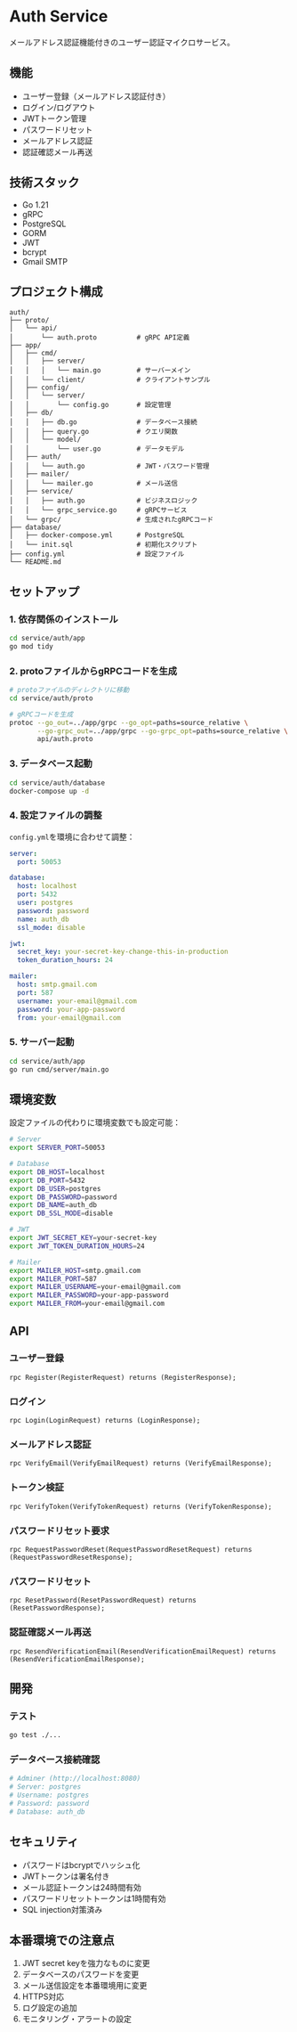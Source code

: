 # Auth Service

メールアドレス認証機能付きのユーザー認証マイクロサービス。

## 機能

- ユーザー登録（メールアドレス認証付き）
- ログイン/ログアウト
- JWTトークン管理
- パスワードリセット
- メールアドレス認証
- 認証確認メール再送

## 技術スタック

- Go 1.21
- gRPC
- PostgreSQL
- GORM
- JWT
- bcrypt
- Gmail SMTP

## プロジェクト構成

```
auth/
├── proto/
│   └── api/
│       └── auth.proto          # gRPC API定義
├── app/
│   ├── cmd/
│   │   ├── server/
│   │   │   └── main.go         # サーバーメイン
│   │   └── client/             # クライアントサンプル
│   ├── config/
│   │   └── server/
│   │       └── config.go       # 設定管理
│   ├── db/
│   │   ├── db.go               # データベース接続
│   │   ├── query.go            # クエリ関数
│   │   └── model/
│   │       └── user.go         # データモデル
│   ├── auth/
│   │   └── auth.go             # JWT・パスワード管理
│   ├── mailer/
│   │   └── mailer.go           # メール送信
│   ├── service/
│   │   ├── auth.go             # ビジネスロジック
│   │   └── grpc_service.go     # gRPCサービス
│   └── grpc/                   # 生成されたgRPCコード
├── database/
│   ├── docker-compose.yml      # PostgreSQL
│   └── init.sql                # 初期化スクリプト
├── config.yml                  # 設定ファイル
└── README.md
```

## セットアップ

### 1. 依存関係のインストール

```bash
cd service/auth/app
go mod tidy
```

### 2. protoファイルからgRPCコードを生成

```bash
# protoファイルのディレクトリに移動
cd service/auth/proto

# gRPCコードを生成
protoc --go_out=../app/grpc --go_opt=paths=source_relative \
       --go-grpc_out=../app/grpc --go-grpc_opt=paths=source_relative \
       api/auth.proto
```

### 3. データベース起動

```bash
cd service/auth/database
docker-compose up -d
```

### 4. 設定ファイルの調整

`config.yml`を環境に合わせて調整：

```yaml
server:
  port: 50053

database:
  host: localhost
  port: 5432
  user: postgres
  password: password
  name: auth_db
  ssl_mode: disable

jwt:
  secret_key: your-secret-key-change-this-in-production
  token_duration_hours: 24

mailer:
  host: smtp.gmail.com
  port: 587
  username: your-email@gmail.com
  password: your-app-password
  from: your-email@gmail.com
```

### 5. サーバー起動

```bash
cd service/auth/app
go run cmd/server/main.go
```

## 環境変数

設定ファイルの代わりに環境変数でも設定可能：

```bash
# Server
export SERVER_PORT=50053

# Database
export DB_HOST=localhost
export DB_PORT=5432
export DB_USER=postgres
export DB_PASSWORD=password
export DB_NAME=auth_db
export DB_SSL_MODE=disable

# JWT
export JWT_SECRET_KEY=your-secret-key
export JWT_TOKEN_DURATION_HOURS=24

# Mailer
export MAILER_HOST=smtp.gmail.com
export MAILER_PORT=587
export MAILER_USERNAME=your-email@gmail.com
export MAILER_PASSWORD=your-app-password
export MAILER_FROM=your-email@gmail.com
```

## API

### ユーザー登録

```
rpc Register(RegisterRequest) returns (RegisterResponse);
```

### ログイン

```
rpc Login(LoginRequest) returns (LoginResponse);
```

### メールアドレス認証

```
rpc VerifyEmail(VerifyEmailRequest) returns (VerifyEmailResponse);
```

### トークン検証

```
rpc VerifyToken(VerifyTokenRequest) returns (VerifyTokenResponse);
```

### パスワードリセット要求

```
rpc RequestPasswordReset(RequestPasswordResetRequest) returns (RequestPasswordResetResponse);
```

### パスワードリセット

```
rpc ResetPassword(ResetPasswordRequest) returns (ResetPasswordResponse);
```

### 認証確認メール再送

```
rpc ResendVerificationEmail(ResendVerificationEmailRequest) returns (ResendVerificationEmailResponse);
```

## 開発

### テスト

```bash
go test ./...
```

### データベース接続確認

```bash
# Adminer (http://localhost:8080)
# Server: postgres
# Username: postgres
# Password: password
# Database: auth_db
```

## セキュリティ

- パスワードはbcryptでハッシュ化
- JWTトークンは署名付き
- メール認証トークンは24時間有効
- パスワードリセットトークンは1時間有効
- SQL injection対策済み

## 本番環境での注意点

1. JWT secret keyを強力なものに変更
2. データベースのパスワードを変更
3. メール送信設定を本番環境用に変更
4. HTTPS対応
5. ログ設定の追加
6. モニタリング・アラートの設定
